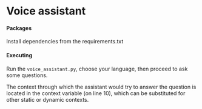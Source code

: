 # **Voice assistant**

#### Packages

Install dependencies from the requirements.txt

#### Executing 

Run the `voice_assistant.py`, choose your language, then proceed to ask some questions.

The context through which the assistant would try to answer the question is located in the context variable (on line 10), which can be substituted for other static or dynamic contexts.